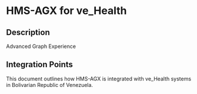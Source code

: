 # HMS-AGX for ve_Health

## Description

Advanced Graph Experience

## Integration Points

This document outlines how HMS-AGX is integrated with ve_Health systems in Bolivarian Republic of Venezuela.
